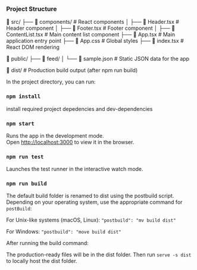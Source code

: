 ### Project Structure

📂 src/ ├── 📂 components/ # React components │ ├── 📄 Header.tsx # Header component │ ├── 📄 Footer.tsx # Footer component │ ├── 📄 ContentList.tsx # Main content list component ├── 📄 App.tsx # Main application entry point ├── 📄 App.css # Global styles ├── 📄 index.tsx # React DOM rendering

📂 public/ ├── 📂 feed/ │ └── 📄 sample.json # Static JSON data for the app

📂 dist/ # Production build output (after npm run build)

In the project directory, you can run:

### `npm install`

install required project depedencies and dev-dependencies

### `npm start`

Runs the app in the development mode.\
Open [http://localhost:3000](http://localhost:3000) to view it in the browser.

### `npm run test`

Launches the test runner in the interactive watch mode.

### `npm run build`

The default build folder is renamed to dist using the postbuild script. Depending on your operating system, use the appropriate command for `postBuild`:

For Unix-like systems (macOS, Linux): `"postbuild": "mv build dist"`

For Windows: `"postbuild": "move build dist"`

After running the build command:

The production-ready files will be in the dist folder. Then run `serve -s dist` to locally host the dist folder.
